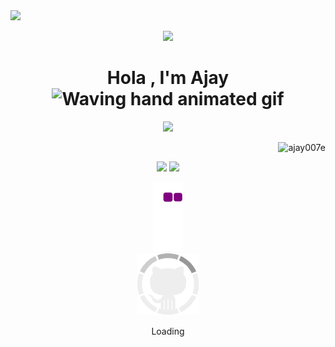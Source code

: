 <img src="https://user-images.githubusercontent.com/73097560/115834477-dbab4500-a447-11eb-908a-139a6edaec5c.gif">

<p align="center" >
	<img src="https://user-images.githubusercontent.com/22797857/90096358-dba16400-dd54-11ea-8e44-e181ada72661.gif" width="40%"/>
</p>

<h1 align="center"> 
	Hola , I'm Ajay
	<img src="https://raw.githubusercontent.com/nixin72/nixin72/master/wave.gif" alt="Waving hand animated gif" height="45"width="45" /> 
</h1>

<p align="center">
  <a href="https://github.com/DenverCoder1/readme-typing-svg"><img src="https://readme-typing-svg.herokuapp.com?lines=Computer+Science+Student;Competitive+Programmer;DS%20|%20Algorithms%20|%20OOP%20;Always%20learning%20new%20things&center=true&width=500&height=50"></a>
</p>

<p align="right"> 
	<img src="https://visitcount.itsvg.in/api?id=ajay007e&icon=5&pretty=true&color=9" alt="ajay007e" /> 
</p>

<!-- ## 📈 Activity Graph -->
<p align="center">
<!-- 	<img src="https://activity-graph.herokuapp.com/graph?username=ajay007e&theme=vue"/> -->
</p>


<p align="center">
<!--   <img width="36%" src="https://github-readme-stats.vercel.app/api/top-langs/?username=ajay007e&layout=compact&&theme=vue-dark" />	 -->
<!--   <img width="60%" src="https://github-profile-summary-cards.vercel.app/api/cards/profile-details?username=ajay007e&theme=2077"/> -->
</p>


<p align="center">
	<img width="48%" src="https://github-readme-stats.vercel.app/api?username=ajay007e&show_icons=true&theme=vue-dark&" />
	<img width="48%" src="https://github-readme-streak-stats.herokuapp.com/?user=ajay007e&theme=vue-dark" />
</p>

<div align="center">
<!-- 	<img src="https://quotes-github-readme.vercel.app/api?type=vertical&theme=merko"/> -->
</div>


<div align="center">
	<img src="https://github.com/ajay007e/ajay007e/blob/output/github-contribution-grid-snake.gif"/>
<!-- 	<img src="https://github-profile-trophy.vercel.app/?username=ajay007e&theme=merko&no-frame=false&no-bg=true&margin-w=3&row=1"/> -->
</div>

<div align=center>
        <img src="https://raw.githubusercontent.com/AhmedFathyDev/AhmedFathyDev/main/GitHub.gif" alt="GitHub Octocat Logo" height="100">
        <p>Loading</p>
</div>
